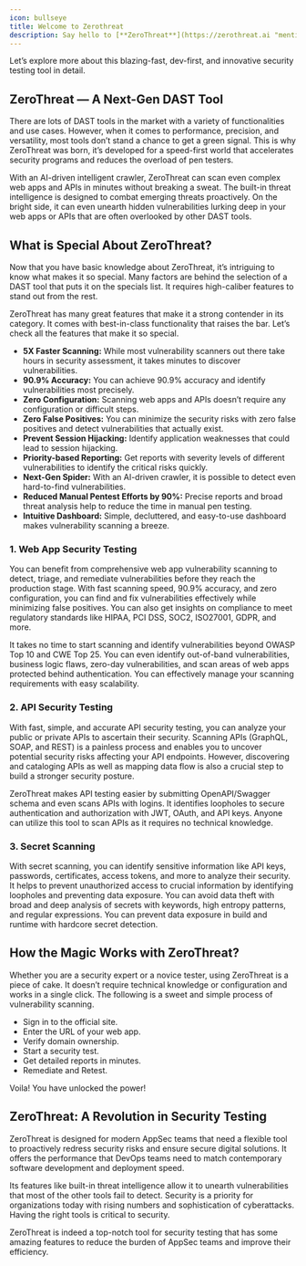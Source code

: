 ```yaml
---
icon: bullseye
title: Welcome to Zerothreat
description: Say hello to [**ZeroThreat**](https://zerothreat.ai "mention"){class="text-red font-bold underline"} — a cutting-edge security scanning platform to empower your application security initiatives. With many new exciting features, it has created buzz and excitement among developers and security experts.
---
```


Let’s explore more about this blazing-fast, dev-first, and innovative security testing tool in detail.

## ZeroThreat — A Next-Gen DAST Tool

There are lots of DAST tools in the market with a variety of functionalities and use cases. However, when it comes to performance, precision, and versatility, most tools don’t stand a chance to get a green signal. This is why ZeroThreat was born, it’s developed for a speed-first world that accelerates security programs and reduces the overload of pen testers.

With an AI-driven intelligent crawler, ZeroThreat can scan even complex web apps and APIs in minutes without breaking a sweat. The built-in threat intelligence is designed to combat emerging threats proactively. On the bright side, it can even unearth hidden vulnerabilities lurking deep in your web apps or APIs that are often overlooked by other DAST tools.

## What is Special About ZeroThreat?

Now that you have basic knowledge about ZeroThreat, it’s intriguing to know what makes it so special. Many factors are behind the selection of a DAST tool that puts it on the specials list. It requires high-caliber features to stand out from the rest.

ZeroThreat has many great features that make it a strong contender in its category. It comes with best-in-class functionality that raises the bar. Let’s check all the features that make it so special.

- **5X Faster Scanning:** While most vulnerability scanners out there take hours in security assessment, it takes minutes to discover vulnerabilities.
- **90.9% Accuracy:** You can achieve 90.9% accuracy and identify vulnerabilities most precisely.
- **Zero Configuration:** Scanning web apps and APIs doesn’t require any configuration or difficult steps.
- **Zero False Positives:** You can minimize the security risks with zero false positives and detect vulnerabilities that actually exist.
- **Prevent Session Hijacking:** Identify application weaknesses that could lead to session hijacking.
- **Priority-based Reporting:** Get reports with severity levels of different vulnerabilities to identify the critical risks quickly.
- **Next-Gen Spider:** With an AI-driven crawler, it is possible to detect even hard-to-find vulnerabilities.
- **Reduced Manual Pentest Efforts by 90%:** Precise reports and broad threat analysis help to reduce the time in manual pen testing.
- **Intuitive Dashboard:** Simple, decluttered, and easy-to-use dashboard makes vulnerability scanning a breeze.

### 1. Web App Security Testing

You can benefit from comprehensive web app vulnerability scanning to detect, triage, and remediate vulnerabilities before they reach the production stage. With fast scanning speed, 90.9% accuracy, and zero configuration, you can find and fix vulnerabilities effectively while minimizing false positives. You can also get insights on compliance to meet regulatory standards like HIPAA, PCI DSS, SOC2, ISO27001, GDPR, and more.

It takes no time to start scanning and identify vulnerabilities beyond OWASP Top 10 and CWE Top 25. You can even identify out-of-band vulnerabilities, business logic flaws, zero-day vulnerabilities, and scan areas of web apps protected behind authentication. You can effectively manage your scanning requirements with easy scalability.

### 2. API Security Testing

With fast, simple, and accurate API security testing, you can analyze your public or private APIs to ascertain their security. Scanning APIs (GraphQL, SOAP, and REST) is a painless process and enables you to uncover potential security risks affecting your API endpoints. However, discovering and cataloging APIs as well as mapping data flow is also a crucial step to build a stronger security posture.

ZeroThreat makes API testing easier by submitting OpenAPI/Swagger schema and even scans APIs with logins. It identifies loopholes to secure authentication and authorization with JWT, OAuth, and API keys. Anyone can utilize this tool to scan APIs as it requires no technical knowledge.

### 3. Secret Scanning

With secret scanning, you can identify sensitive information like API keys, passwords, certificates, access tokens, and more to analyze their security. It helps to prevent unauthorized access to crucial information by identifying loopholes and preventing data exposure. You can avoid data theft with broad and deep analysis of secrets with keywords, high entropy patterns, and regular expressions. You can prevent data exposure in build and runtime with hardcore secret detection.

## How the Magic Works with ZeroThreat?

Whether you are a security expert or a novice tester, using ZeroThreat is a piece of cake. It doesn’t require technical knowledge or configuration and works in a single click. The following is a sweet and simple process of vulnerability scanning.

- Sign in to the official site.
- Enter the URL of your web app.
- Verify domain ownership.
- Start a security test.
- Get detailed reports in minutes.
- Remediate and Retest.

Voila! You have unlocked the power!

## ZeroThreat: A Revolution in Security Testing

ZeroThreat is designed for modern AppSec teams that need a flexible tool to proactively redress security risks and ensure secure digital solutions. It offers the performance that DevOps teams need to match contemporary software development and deployment speed.

Its features like built-in threat intelligence allow it to unearth vulnerabilities that most of the other tools fail to detect. Security is a priority for organizations today with rising numbers and sophistication of cyberattacks. Having the right tools is critical to security.

ZeroThreat is indeed a top-notch tool for security testing that has some amazing features to reduce the burden of AppSec teams and improve their efficiency.
